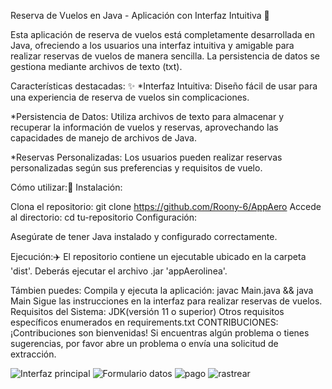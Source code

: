 
Reserva de Vuelos en Java - Aplicación con Interfaz Intuitiva 🛫

Esta aplicación de reserva de vuelos está completamente desarrollada en Java, ofreciendo a los usuarios una interfaz intuitiva y amigable para realizar reservas de vuelos de manera sencilla. La persistencia de datos se gestiona mediante archivos de texto (txt).

Características destacadas: ✨
*Interfaz Intuitiva: Diseño fácil de usar para una experiencia de reserva de vuelos sin complicaciones.

*Persistencia de Datos: Utiliza archivos de texto para almacenar y recuperar la información de vuelos y reservas, aprovechando las capacidades de manejo de archivos de Java.

*Reservas Personalizadas: Los usuarios pueden realizar reservas personalizadas según sus preferencias y requisitos de vuelo.

Cómo utilizar:🚀
Instalación:

Clona el repositorio: git clone https://github.com/Roony-6/AppAero
Accede al directorio: cd tu-repositorio
Configuración:

Asegúrate de tener Java instalado y configurado correctamente.

Ejecución:✈️
El repositorio contiene un ejecutable ubicado en la carpeta 'dist'. Deberás ejecutar el archivo .jar 'appAerolinea'.

Támbien puedes:
Compila y ejecuta la aplicación: javac Main.java && java Main
Sigue las instrucciones en la interfaz para realizar reservas de vuelos.
Requisitos del Sistema:
JDK(versión 11 o superior)
Otros requisitos específicos enumerados en requirements.txt
CONTRIBUCIONES:
¡Contribuciones son bienvenidas! Si encuentras algún problema o tienes sugerencias, por favor abre un problema o envía una solicitud de extracción.


![Interfaz principal](https://github.com/Roony-6/AppAero/assets/145934166/967fc8e0-ddae-495e-8f77-64eb5689142f)
![Formulario datos](https://github.com/Roony-6/AppAero/assets/145934166/886522ca-9f2f-4283-a615-ade1267ec69b)
![pago](https://github.com/Roony-6/AppAero/assets/145934166/f17537b5-1680-48c4-8d7b-3860b18285ef)
![rastrear](https://github.com/Roony-6/AppAero/assets/145934166/ac58902f-7630-47e3-b436-ffcc13d98cbe)
